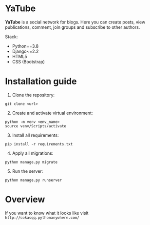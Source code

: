 # YaTube
__YaTube__ is a social network for blogs. Here you can create posts, view
publications, comment, join groups and subscribe to other authors.

Stack: 
- Python==3.8
- Django~=2.2
- HTML5
- CSS (Bootstrap)

# Installation guide
1. Clone the repository:
```
git clone <url>
```
2. Create and activate virtual environment:
```
python -m venv <env_name>
source venv/Scripts/activate
```
3. Install all requirements:
```
pip install -r requirements.txt
```
4. Apply all migrations:
```
python manage.py migrate
```
5. Run the server:
```
python manage.py runserver
```
# Overview
If you want to know what it looks like visit 
```http://cokasqq.pythonanywhere.com/```